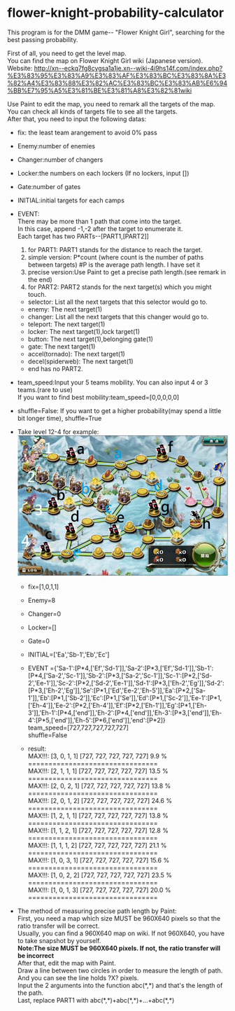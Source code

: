 # flower-knight-probability-calculator
This program is for the DMM game-- "Flower Knight Girl", searching for the best passing probability.  

First of all, you need to get the level map.  
You can find the map on Flower Knight Girl wiki (Japanese version).  
Website:
http://xn--eckq7fg8cygsa1a1je.xn--wiki-4i9hs14f.com/index.php?%E3%83%95%E3%83%A9%E3%83%AF%E3%83%BC%E3%83%8A%E3%82%A4%E3%83%88%E3%82%AC%E3%83%BC%E3%83%AB%E6%94%BB%E7%95%A5%E3%81%BE%E3%81%A8%E3%82%81wiki  

Use Paint to edit the map, you need to remark all the targets of the map. You can check all kinds of targets file to see all the targets.  
After that, you need to input the following datas:  
* fix: the least team arangement to avoid 0% pass  
* Enemy:number of enemies  
* Changer:number of changers  
* Locker:the numbers on each lockers (If no lockers, input \[\])  
* Gate:number of gates  
* INITIAL:initial targets for each camps  
* EVENT:  
There may be more than 1 path that come into the target.  
In this case, append -1,-2 after the target to enumerate it.  
Each target has two PARTs--[PART1,[PART2]]  
  1. for PART1: PART1 stands for the distance to reach the target.  
    1. simple version: P\*count (where count is the number of paths between targets) #P is the average path length. I have set it  
    2. precise version:Use Paint to get a precise path length.(see remark in the end)
  2. for PART2: PART2 stands for the next target(s) which you might touch.  
    * selector: List all the next targets that this selector would go to.  
    * enemy: The next target(1)  
    * changer: List all the next targets that this changer would go to.  
    * teleport: The next target(1)  
    * locker: The next target(1),lock target(1)  
    * button: The next target(1),belonging gate(1)  
    * gate: The next target(1)  
    * accel(tornado): The next target(1)  
    * decel(spiderweb): The next target(1)  
    * end has no PART2.  
* team_speed:Input your 5 teams mobility. You can also input 4 or 3 teams.(rare to use)  
  If you want to find best mobility:team_speed=\[0,0,0,0,0\]  
* shuffle=False:
  If you want to get a higher probability(may spend a little bit longer time), shuffle=True

* Take level 12-4 for example:  
![alt tag](https://raw.githubusercontent.com/JAG3R/flower-knight-probability-calculator/master/12-4(example).png)
  - fix=[1,0,1,1]  
  - Enemy=8  
  - Changer=0  
  - Locker=[]  
  - Gate=0  
  - INITIAL=['Ea','Sb-1','Eb','Ec']  
  - EVENT ={'Sa-1':[P\*4,['Ef','Sd-1']],'Sa-2':[P\*3,['Ef','Sd-1']],'Sb-1':[P\*4,['Sa-2','Sc-1']],'Sb-2':[P\*3,['Sa-2','Sc-1']],'Sc-1':[P\*2,['Sd-2','Ee-1']],'Sc-2':[P\*2,['Sd-2','Ee-1']],'Sd-1':[P\*3,['Eh-2','Eg']],'Sd-2':[P\*3,['Eh-2','Eg']],'Se':[P\*1,['Ed','Ee-2','Eh-5']],'Ea':[P\*2,['Sa-1']],'Eb':[P\*1,['Sb-2']],'Ec':[P\*1,['Se']],'Ed':[P\*1,['Sc-2']],'Ee-1':[P\*1,['Eh-4']],'Ee-2':[P\*2,['Eh-4']],'Ef':[P\*2,['Eh-1']],'Eg':[P\*1,['Eh-3']],'Eh-1':[P\*4,['end']],'Eh-2':[P\*4,['end']],'Eh-3':[P\*3,['end']],'Eh-4':[P\*5,['end']],'Eh-5':[P\*6,['end']],'end':[P\*2]}  
team_speed=\[727,727,727,727,727\]  
shuffle=False  

  - result:  
MAX!!!: [3, 0, 1, 1] [727, 727, 727, 727, 727] 9.9 %  
================================  
MAX!!!: [2, 1, 1, 1] [727, 727, 727, 727, 727] 13.5 %  
================================  
MAX!!!: [2, 0, 2, 1] [727, 727, 727, 727, 727] 13.8 %  
================================  
MAX!!!: [2, 0, 1, 2] [727, 727, 727, 727, 727] 24.6 %  
================================  
MAX!!!: [1, 2, 1, 1] [727, 727, 727, 727, 727] 13.8 %  
================================  
MAX!!!: [1, 1, 2, 1] [727, 727, 727, 727, 727] 12.8 %  
================================  
MAX!!!: [1, 1, 1, 2] [727, 727, 727, 727, 727] 21.1 %  
================================  
MAX!!!: [1, 0, 3, 1] [727, 727, 727, 727, 727] 15.6 %  
================================  
MAX!!!: [1, 0, 2, 2] [727, 727, 727, 727, 727] 23.5 %  
================================  
MAX!!!: [1, 0, 1, 3] [727, 727, 727, 727, 727] 20.0 % 
================================  


* The method of measuring precise path length by Paint:  
First, you need a map which size MUST be 960X640 pixels so that the ratio transfer will be correct.  
Usually, you can find a 960X640 map on wiki. If not 960X640, you have to take snapshot by yourself.  
**Note:The size MUST be 960X640 pixels. If not, the ratio transfer will be incorrect**  
After that, edit the map with Paint.  
Draw a line between two circles in order to measure the length of path.
And you can see the line holds ?X? pixels.  
Input the 2 arguments into the function abc(\*,\*) and that's the length of the path.  
Last, replace PART1 with abc(\*,\*)+abc(\*,\*)+...+abc(\*,\*)

